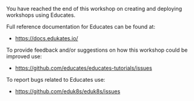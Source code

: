 You have reached the end of this workshop on creating and deploying workshops using Educates.

Full reference documentation for Educates can be found at:

* https://docs.edukates.io/

To provide feedback and/or suggestions on how this workshop could be improved use:

* https://github.com/educates/educates-tutorials/issues

To report bugs related to Educates use:

* https://github.com/eduk8s/eduk8s/issues
